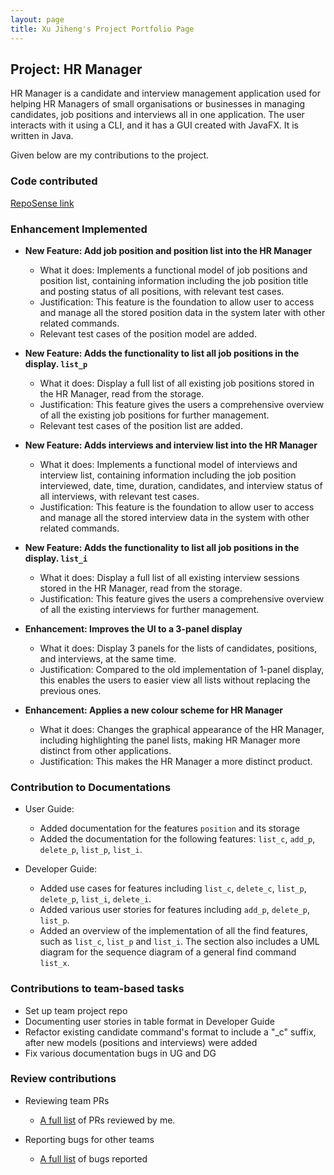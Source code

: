 ```yaml
---
layout: page
title: Xu Jiheng's Project Portfolio Page
---
```


## Project: HR Manager

HR Manager is a candidate and interview management application used for helping HR Managers of small organisations
or businesses in managing candidates, job positions and interviews all in one application.
The user interacts with it using a CLI, and it has a GUI created with JavaFX. It is written in Java.

Given below are my contributions to the project.

### Code contributed

[RepoSense link](https://nus-cs2103-ay2122s1.github.io/tp-dashboard/#breakdown=true&search=jeffzincatz)

### Enhancement Implemented

* **New Feature: Add job position and position list into the HR Manager**
  * What it does: Implements a functional model of job positions and position list, containing information including the job position title and posting status of all positions, with relevant test cases.
  * Justification: This feature is the foundation to allow user to access and manage all the stored position data in the system later with other related commands.
  * Relevant test cases of the position model are added.

* **New Feature: Adds the functionality to list all job positions in the display. `list_p`**
    * What it does: Display a full list of all existing job positions stored in the HR Manager, read from the storage.
    * Justification: This feature gives the users a comprehensive overview of all the existing job positions for further management.
    * Relevant test cases of the position list are added.

* **New Feature: Adds interviews and interview list into the HR Manager**
  * What it does: Implements a functional model of interviews and interview list, containing information including the job position interviewed, date, time, duration, candidates, and interview status of all interviews, with relevant test cases.
  * Justification: This feature is the foundation to allow user to access and manage all the stored interview data in the system with other related commands.

* **New Feature: Adds the functionality to list all job positions in the display. `list_i`**
    * What it does: Display a full list of all existing interview sessions stored in the HR Manager, read from the storage.
    * Justification: This feature gives the users a comprehensive overview of all the existing interviews for further management.

* **Enhancement: Improves the UI to a 3-panel display**
  * What it does: Display 3 panels for the lists of candidates, positions, and interviews, at the same time.
  * Justification: Compared to the old implementation of 1-panel display, this enables the users to easier view all lists without replacing the previous ones.

* **Enhancement: Applies a new colour scheme for HR Manager**
  * What it does: Changes the graphical appearance of the HR Manager, including highlighting the panel lists, making HR Manager more distinct from other applications.
  * Justification: This makes the HR Manager a more distinct product.

### Contribution to Documentations

* User Guide:
  * Added documentation for the features `position` and its storage
  * Added the documentation for the following features: `list_c`, `add_p`, `delete_p`, `list_p`, `list_i`.

* Developer Guide:
  * Added use cases for features including `list_c`, `delete_c`, `list_p`, `delete_p`, `list_i`, `delete_i`.
  * Added various user stories for features including `add_p`, `delete_p`, `list_p`.
  * Added an overview of the implementation of all the find features, such as `list_c`, `list_p` and `list_i`. The section also includes a UML diagram for the sequence diagram of a general find command `list_x`.

### Contributions to team-based tasks

* Set up team project repo
* Documenting user stories in table format in Developer Guide
* Refactor existing candidate command's format to include a "_c" suffix, after new models (positions and interviews) were added
* Fix various documentation bugs in UG and DG

### Review contributions
* Reviewing team PRs
  * [A full list](https://github.com/AY2122S1-CS2103T-W13-1/tp/pulls?q=is%3Apr+is%3Aclosed+reviewed-by%3Ajeffzincatz)
  of PRs reviewed by me.

* Reporting bugs for other teams
  * [A full list](https://github.com/JeffZincatz/ped/issues) of bugs reported

